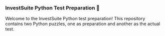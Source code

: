 ### InvestSuite Python Test Preparation 🚀

Welcome to the InvestSuite Python test preparation! This repository contains two Python puzzles, one as preparation and another as the actual test.
